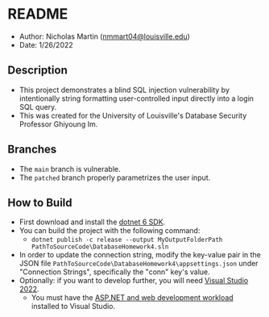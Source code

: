 # README

* Author: Nicholas Martin (nmmart04@louisville.edu)
* Date: 1/26/2022

## Description

* This project demonstrates a blind SQL injection vulnerability by intentionally string formatting user-controlled input directly into a login SQL query.
* This was created for the University of Louisville's Database Security Professor Ghiyoung Im.

## Branches

* The `main` branch is vulnerable.
* The `patched` branch properly parametrizes the user input.

## How to Build

* First download and install the [dotnet 6 SDK](https://dotnet.microsoft.com/en-us/download/dotnet/6.0).
* You can build the project with the following command:
  * `dotnet publish -c release --output MyOutputFolderPath PathToSourceCode\DatabaseHomework4.sln`
* In order to update the connection string, modify the key-value pair in the JSON file `PathToSourceCode\DatabaseHomework4\appsettings.json` under "Connection Strings", specifically the "conn" key's value.
* Optionally: if you want to develop further, you will need [Visual Studio 2022](https://visualstudio.microsoft.com/vs/).
  * You must have the [ASP.NET and web development workload](https://visualstudio.microsoft.com/vs/) installed to Visual Studio.
